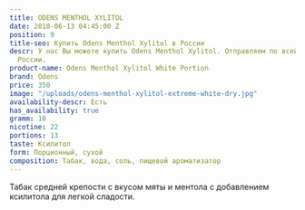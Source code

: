 ```yaml
---
title: ODENS MENTHOL XYLITOL
date: 2018-06-13 04:45:00 Z
position: 9
title-seo: Купить Odens Menthol Xylitol в России
descr: У нас Вы можете купить Odens Menthol Xylitol. Отправляем по всей территории
  России.
product-name: Odens Menthol Xylitol White Portion
brand: Odens
price: 350
image: "/uploads/odens-menthol-xylitol-extreme-white-dry.jpg"
availability-descr: Есть
has_availability: true
gramm: 10
nicotine: 22
portions: 13
taste: Ксилитол
form: Порционный, сухой
composition: Табак, вода, соль, пищевой ароматизатор
---
```


Табак средней крепости c вкусом мяты и ментола с добавлением ксилитола для легкой сладости.
